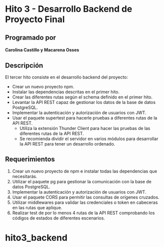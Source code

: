 # Hito 3 - Desarrollo Backend de Proyecto Final

## Programado por

#### **Carolina Castillo y Macarena Osses**

## Descripción

El tercer hito consiste en el desarrollo backend del proyecto:
- Crear un nuevo proyecto npm.
- Instalar las dependencias descritas en el primer hito.
- Crear las diferentes rutas según el schema definido en el primer hito.
- Levantar la API REST capaz de gestionar los datos de la base de datos PostgreSQL.
- Implementar la autenticación y autorización de usuarios con JWT.
- Usar el paquete supertest para hacerle pruebas a diferentes rutas de la API REST.
  - Utiliza la extensión Thunder Client para hacer las pruebas de las diferentes
 rutas de la API REST.
  - Se recomienda dividir el servidor en varios módulos para desarrollar la API
 REST para tener un desarrollo ordenado.

## Requerimientos

1. Crear un nuevo proyecto de npm e instalar todas las dependencias que necesitarás.
2. Utilizar el paquete pg para gestionar la comunicación con la base de datos
 PostgreSQL.
3. Implementar la autenticación y autorización de usuarios con JWT.
4. Usar el paquete CORS para permitir las consultas de orígenes cruzados.
5. Utilizar middlewares para validar las credenciales o token en cabeceras en las rutas
 que aplique.
6. Realizar test de por lo menos 4 rutas de la API REST comprobando los códigos de
 estados de diferentes escenarios.
# hito3_backend
